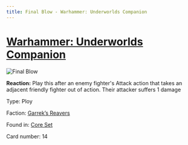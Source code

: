 ```yaml
---
title: Final Blow - Warhammer: Underworlds Companion
---
```


# [Warhammer: Underworlds Companion](https://guidokessels.github.io/wh-underworlds)

  

![Final Blow](https://warhammerunderworlds.com/wp-content/uploads/sites/6/2017/12/014_ENG-Final-Blow.png)

<b>Reaction:</b> Play this after an enemy fighter's Attack action that takes an adjacent friendly fighter out of action. Their attacker suffers 1 damage

Type: Ploy

Faction: [Garrek’s Reavers](https://guidokessels.github.io/wh-underworlds/factions/garreks-reavers)

Found in: [Core Set](https://guidokessels.github.io/wh-underworlds/locations/core-set)

Card number: 14
